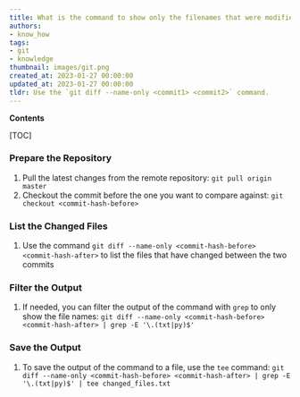```yaml
---
title: What is the command to show only the filenames that were modified between two commits?
authors:
- know_how
tags:
- git
- knowledge
thumbnail: images/git.png
created_at: 2023-01-27 00:00:00
updated_at: 2023-01-27 00:00:00
tldr: Use the `git diff --name-only <commit1> <commit2>` command.
---
```


**Contents**

[TOC]

### Prepare the Repository
1. Pull the latest changes from the remote repository:
   ```git pull origin master```
2. Checkout the commit before the one you want to compare against:
   ```git checkout <commit-hash-before>```

### List the Changed Files
1. Use the command `git diff --name-only <commit-hash-before> <commit-hash-after>` to list the files that have changed between the two commits

### Filter the Output
1. If needed, you can filter the output of the command with `grep` to only show the file names:
   ```git diff --name-only <commit-hash-before> <commit-hash-after> | grep -E '\.(txt|py)$'```

### Save the Output
1. To save the output of the command to a file, use the `tee` command:
   ```git diff --name-only <commit-hash-before> <commit-hash-after> | grep -E '\.(txt|py)$' | tee changed_files.txt```
